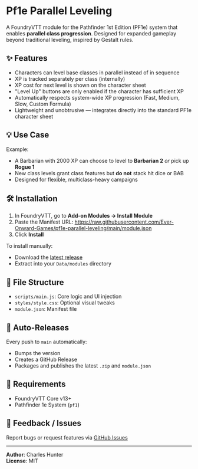 # Pf1e Parallel Leveling

A FoundryVTT module for the Pathfinder 1st Edition (PF1e) system that enables **parallel class progression**. Designed for expanded gameplay beyond traditional leveling, inspired by Gestalt rules.

## ✨ Features

- Characters can level base classes in parallel instead of in sequence
- XP is tracked separately per class (internally)
- XP cost for next level is shown on the character sheet
- "Level Up" buttons are only enabled if the character has sufficient XP
- Automatically respects system-wide XP progression (Fast, Medium, Slow, Custom Formula)
- Lightweight and unobtrusive — integrates directly into the standard PF1e character sheet

## 💡 Use Case

Example:
- A Barbarian with 2000 XP can choose to level to **Barbarian 2** _or_ pick up **Rogue 1**
- New class levels grant class features but **do not** stack hit dice or BAB
- Designed for flexible, multiclass-heavy campaigns

## 🛠 Installation

1. In FoundryVTT, go to **Add-on Modules → Install Module**
2. Paste the Manifest URL: https://raw.githubusercontent.com/Ever-Onward-Games/pf1e-parallel-leveling/main/module.json
3. Click **Install**

To install manually:
- Download the [latest release](https://github.com/Ever-Onward-Games/pf1e-parallel-leveling/releases)
- Extract into your `Data/modules` directory

## 📁 File Structure

- `scripts/main.js`: Core logic and UI injection
- `styles/style.css`: Optional visual tweaks
- `module.json`: Manifest file

## 🔄 Auto-Releases

Every push to `main` automatically:
- Bumps the version
- Creates a GitHub Release
- Packages and publishes the latest `.zip` and `module.json`

## 🔧 Requirements

- FoundryVTT Core v13+
- Pathfinder 1e System (`pf1`)

## 📣 Feedback / Issues

Report bugs or request features via [GitHub Issues](https://github.com/Ever-Onward-Games/pf1e-parallel-leveling/issues)

---

**Author**: Charles Hunter  
**License**: MIT
